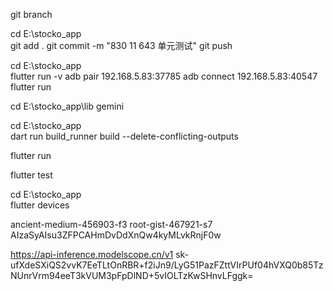  git branch

cd E:\stocko_app\
git add .
git commit -m "830 11 643 单元测试"
git push




cd E:\stocko_app\
flutter run -v
adb pair 192.168.5.83:37785 
adb connect 192.168.5.83:40547
flutter run


cd E:\stocko_app\lib
gemini

cd E:\stocko_app\
dart run build_runner build --delete-conflicting-outputs

flutter run

flutter test

cd E:\stocko_app\
flutter devices

ancient-medium-456903-f3
root-gist-467921-s7
AIzaSyAIsu3ZFPCAHmDvDdXnQw4kyMLvkRnjF0w


https://api-inference.modelscope.cn/v1
sk-ufXdeSXiQS2vvK7EeTLtOnRBR+f2iJn9/LyG51PazFZttVIrPUf04hVXQ0b85TzNUnrVrm94eeT3kVUM3pFpDlND+5vIOLTzKwSHnvLFggk=

